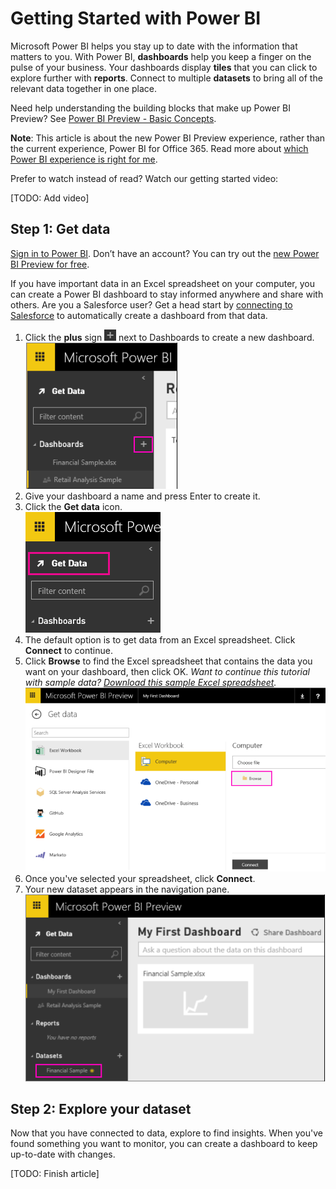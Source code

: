 <properties 
        pageTitle="page title" 
        description="description" 
        services="powerbi" 
        documentationCenter="" 
        authors="mgblythe" />

# Getting Started with Power BI

Microsoft Power BI helps you stay up to date with the information that matters to you.  With Power BI, **dashboards** help you keep a finger on the pulse of your business.  Your dashboards display **tiles** that you can click to explore further with **reports**.  Connect to multiple **datasets** to bring all of the relevant data together in one place.

Need help understanding the building blocks that make up Power BI Preview?  See [Power BI Preview - Basic Concepts](). 

**Note**: This article is about the new Power BI Preview experience, rather than the current experience, Power BI for Office 365. Read more about [which Power BI experience is right for me]().

Prefer to watch instead of read?  Watch our getting started video:

[TODO: Add video]

## Step 1: Get data

[Sign in to Power BI](http://powerbi.microsoft.com). Don’t have an account? You can try out the [new Power BI Preview for free](http://powerbi.microsoft.com).

If you have important data in an Excel spreadsheet on your computer, you can create a Power BI dashboard to stay informed anywhere and share with others.  Are you a Salesforce user?  Get a head start by [connecting to Salesforce]() to automatically create a dashboard from that data.

1. Click the **plus** sign ![](./media/powerbi-getting-started/PBI_PlusIcon.png) ﻿next to Dashboards to create a new dashboard.  
![](./media/powerbi-getting-started/gettingstart1.png)
2. Give your dashboard a name and press Enter to create it.  
3. Click the **Get data** ﻿icon.  
![](./media/powerbi-getting-started/PBI_GetData.png)
4. The default option is to get data from an Excel spreadsheet.  Click **Connect** ﻿to continue.
5. Click ﻿**Browse** ﻿to find the Excel spreadsheet that contains the data you want on your dashboard, then click OK. *Want to continue this tutorial with sample data? [Download this sample Excel spreadsheet](http://go.microsoft.com/fwlink/?LinkID=521962).*  
![](./media/powerbi-getting-started/gettingstart2.png)
6. Once you've selected your spreadsheet, click **Connect**.
7. Your new dataset appears in the navigation pane.  
![](./media/powerbi-getting-started/gettingstart3.png)


## Step 2: Explore your dataset

Now that you have connected to data, explore to find insights.  When you've found something you want to monitor, you can create a dashboard to keep up-to-date with changes.﻿﻿

[TODO: Finish article]